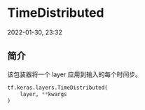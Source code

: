 # TimeDistributed

2022-01-30, 23:32

## 简介

该包装器将一个 layer 应用到输入的每个时间步。

```python
tf.keras.layers.TimeDistributed(
    layer, **kwargs
)
```

